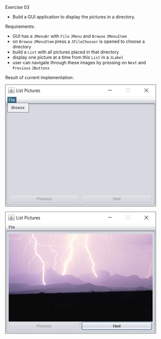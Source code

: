 Exercise 03

- Build a GUI application to display the pictures in a directory.

Requirements:
- GUI has a `JMenuBr` with `File` `JMenu` and `Browse` `JMenuItem`
- on `Browse` `JMenuItem` press a `JFileChooser` is opened to choose a directory
- build a `List` with all pictures placed in that directory
- display one picture at a time from this `List` in a `JLabel`
- user can navigate through these images by pressing on `Next` and `Previous` `JButtons`

Result of current implementation:

![List Files screenshot](doc/list_pictures_1.png)

![List Files screenshot](doc/list_pictures_2.png)
